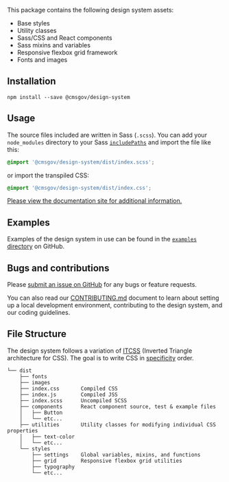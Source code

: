 This package contains the following design system assets:

- Base styles
- Utility classes
- Sass/CSS and React components
- Sass mixins and variables
- Responsive flexbox grid framework
- Fonts and images

## Installation

```
npm install --save @cmsgov/design-system
```

## Usage

The source files included are written in Sass (`.scss`). You can add your `node_modules` directory to your Sass [`includePaths`](https://github.com/sass/node-sass#includepaths) and import the file like this:

```css
@import '@cmsgov/design-system/dist/index.scss';
```

or import the transpiled CSS:

```css
@import '@cmsgov/design-system/dist/index.css';
```

[Please view the documentation site for additional information.](https://design.cms.gov/)

## Examples

Examples of the design system in use can be found in the [`examples` directory](https://github.com/CMSgov/design-system/tree/master/examples) on GitHub.

## Bugs and contributions

Please [submit an issue on GitHub](https://github.com/CMSgov/design-system) for any bugs or feature requests.

You can also read our [CONTRIBUTING.md](https://github.com/CMSgov/design-system/blob/master/CONTRIBUTING.md) document to learn about setting up a local development environment, contributing to the design system, and our coding guidelines.

## File Structure

The design system follows a variation of [ITCSS](http://thomasbyttebier.be/blog/less-css-mess) (Inverted Triangle architecture for CSS). The goal is to write CSS in [specificity](https://developer.mozilla.org/en-US/docs/Web/CSS/Specificity) order.

<!-- You can regenerate the tree by running tree -d -I "node_modules" -->

```
└── dist
    ├── fonts
    ├── images
    ├── index.css       Compiled CSS
    ├── index.js        Compiled JSS
    ├── index.scss      Uncompiled SCSS
    ├── components      React component source, test & example files
    │   ├── Button
    │   └── etc...
    ├── utilities       Utility classes for modifying individual CSS properties
    │   ├── text-color
    │   └── etc...
    └── styles
        ├── settings    Global variables, mixins, and functions
        ├── grid        Responsive flexbox grid utilities
        ├── typography
        └── etc...
```
